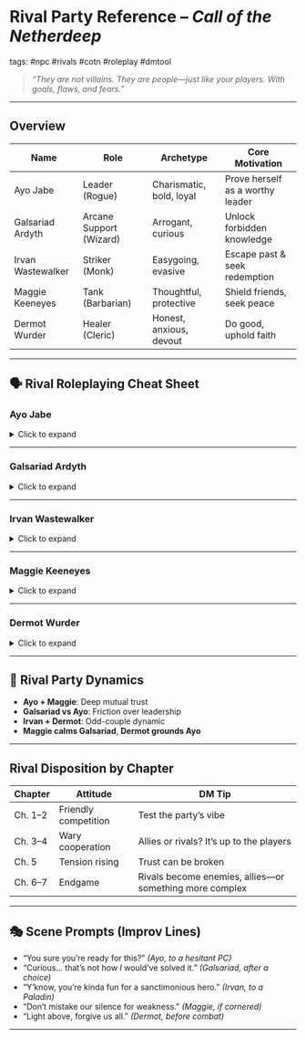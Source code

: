 # Rival Party Reference – *Call of the Netherdeep*
tags: #npc #rivals #cotn #roleplay #dmtool

> _“They are not villains. They are people—just like your players. With goals, flaws, and fears.”_

---

## Overview

| Name        | Role | Archetype | Core Motivation |
|-------------|------|-----------|------------------|
| Ayo Jabe    | Leader (Rogue) | Charismatic, bold, loyal | Prove herself as a worthy leader |
| Galsariad Ardyth | Arcane Support (Wizard) | Arrogant, curious | Unlock forbidden knowledge |
| Irvan Wastewalker | Striker (Monk) | Easygoing, evasive | Escape past & seek redemption |
| Maggie Keeneyes | Tank (Barbarian) | Thoughtful, protective | Shield friends, seek peace |
| Dermot Wurder | Healer (Cleric) | Honest, anxious, devout | Do good, uphold faith |

---

## 🗣️ Rival Roleplaying Cheat Sheet

### Ayo Jabe
<details>
<summary>Click to expand</summary>

- **Voice**: Confident, snarky, always in control
- **Mannerisms**: Leans in, makes eye contact, protective posture
- **Tone**: “We don’t need help—but thanks.”
- **DM Notes**: Leader, competitive but not cruel
</details>

---
### Galsariad Ardyth
<details>
<summary>Click to expand</summary>

- **Voice**: Smooth, smug, calculated
- **Mannerisms**: Adjusts gloves, eye-rolls, finger steepling
- **Tone**: “You sure that’s the best idea?”
- **DM Notes**: Skeptical of PCs, tests their ethics
</details>

---

### Irvan Wastewalker
<details>
<summary>Click to expand</summary>

- **Voice**: Chill, witty, dodgy
- **Mannerisms**: Hands behind back, shrugs, avoids eye contact
- **Tone**: “Hey, I’m just here for the snacks and swordplay.”
- **DM Notes**: Potential ally, comic relief, hiding trauma
</details>

---

### Maggie Keeneyes
<details>
<summary>Click to expand</summary>

- **Voice**: Low, calm, emotionally intelligent
- **Mannerisms**: Watches quietly, writes in notebook
- **Tone**: “You’re not the only ones with a destiny, you know.”
- **DM Notes**: Moral heart of the group, values empathy
</details>

---

### Dermot Wurder
<details>
<summary>Click to expand</summary>

- **Voice**: Soft, nervous, sincere
- **Mannerisms**: Touches holy symbol, fidgets
- **Tone**: “May the Luxon guide us all—even you.”
- **DM Notes**: Reluctant to fight, loyal to friends
</details>

---

## 🧠 Rival Party Dynamics

- **Ayo + Maggie**: Deep mutual trust
- **Galsariad vs Ayo**: Friction over leadership
- **Irvan + Dermot**: Odd-couple dynamic
- **Maggie calms Galsariad**, **Dermot grounds Ayo**

---

## Rival Disposition by Chapter

| Chapter | Attitude | DM Tip |
|---------|----------|--------|
| Ch. 1–2 | Friendly competition | Test the party’s vibe |
| Ch. 3–4 | Wary cooperation | Allies or rivals? It’s up to the players |
| Ch. 5 | Tension rising | Trust can be broken |
| Ch. 6–7 | Endgame | Rivals become enemies, allies—or something more complex |

---

## 🎭 Scene Prompts (Improv Lines)

- “You sure you’re ready for this?” *(Ayo, to a hesitant PC)*
- “Curious… that’s not how *I* would’ve solved it.” *(Galsariad, after a choice)*
- “Y’know, you’re kinda fun for a sanctimonious hero.” *(Irvan, to a Paladin)*
- “Don’t mistake our silence for weakness.” *(Maggie, if cornered)*
- “Light above, forgive us all.” *(Dermot, before combat)*

---
